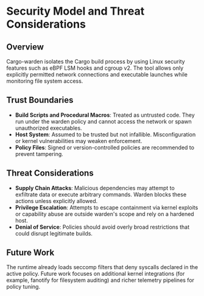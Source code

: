 # Security Model and Threat Considerations

## Overview
Cargo-warden isolates the Cargo build process by using Linux security features such as eBPF LSM hooks and cgroup v2. The tool allows only explicitly permitted network connections and executable launches while monitoring file system access.

## Trust Boundaries
- **Build Scripts and Procedural Macros**: Treated as untrusted code. They run under the warden policy and cannot access the network or spawn unauthorized executables.
- **Host System**: Assumed to be trusted but not infallible. Misconfiguration or kernel vulnerabilities may weaken enforcement.
- **Policy Files**: Signed or version-controlled policies are recommended to prevent tampering.

## Threat Considerations
- **Supply Chain Attacks**: Malicious dependencies may attempt to exfiltrate data or execute arbitrary commands. Warden blocks these actions unless explicitly allowed.
- **Privilege Escalation**: Attempts to escape containment via kernel exploits or capability abuse are outside warden's scope and rely on a hardened host.
- **Denial of Service**: Policies should avoid overly broad restrictions that could disrupt legitimate builds.

## Future Work
The runtime already loads seccomp filters that deny syscalls declared in the active policy. Future work focuses on additional
kernel integrations (for example, fanotify for filesystem auditing) and richer telemetry pipelines for policy tuning.
